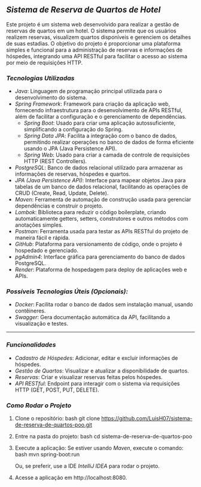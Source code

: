 ## *Sistema de Reserva de Quartos de Hotel*

Este projeto é um sistema web desenvolvido para realizar a gestão de reservas de quartos em um hotel. O sistema permite que os usuários realizem reservas, visualizem quartos disponíveis e gerenciem os detalhes de suas estadias. O objetivo do projeto é proporcionar uma plataforma simples e funcional para a administração de reservas e informações de hóspedes, integrando uma API RESTful para facilitar o acesso ao sistema por meio de requisições HTTP.

### *Tecnologias Utilizadas*

- *Java*: Linguagem de programação principal utilizada para o desenvolvimento do sistema.
- *Spring Framework*: Framework para criação da aplicação web, fornecendo infraestrutura para o desenvolvimento de APIs RESTful, além de facilitar a configuração e o gerenciamento de dependências.
  - *Spring Boot*: Usado para criar uma aplicação autossuficiente, simplificando a configuração do Spring.
  - *Spring Data JPA*: Facilita a integração com o banco de dados, permitindo realizar operações no banco de dados de forma eficiente usando o JPA (Java Persistence API).
  - *Spring Web*: Usado para criar a camada de controle de requisições HTTP (REST Controllers).
- *PostgreSQL*: Banco de dados relacional utilizado para armazenar as informações de reservas, hóspedes e quartos.
- *JPA (Java Persistence API)*: Interface para mapear objetos Java para tabelas de um banco de dados relacional, facilitando as operações de CRUD (Create, Read, Update, Delete).
- *Maven*: Ferramenta de automação de construção usada para gerenciar dependências e construir o projeto.
- *Lombok*: Biblioteca para reduzir o código boilerplate, criando automaticamente getters, setters, construtores e outros métodos com anotações simples.
- *Postman*: Ferramenta usada para testar as APIs RESTful do projeto de maneira fácil e rápida.
- *GitHub*: Plataforma para versionamento de código, onde o projeto é hospedado e gerenciado.
- *pgAdmin4*: Interface gráfica para gerenciamento do banco de dados PostgreSQL.
- *Render*: Plataforma de hospedagem para deploy de aplicações web e APIs.

### *Possíveis Tecnologias Úteis (Opcionais):*
- *Docker*: Facilita rodar o banco de dados sem instalação manual, usando contêineres.
- *Swagger*: Gera documentação automática da API, facilitando a visualização e testes.


---

### *Funcionalidades*

- *Cadastro de Hóspedes*: Adicionar, editar e excluir informações de hóspedes.
- *Gestão de Quartos*: Visualizar e atualizar a disponibilidade de quartos.
- *Reservas*: Criar e visualizar reservas feitas pelos hóspedes.
- *API RESTful*: Endpoint para interagir com o sistema via requisições HTTP (GET, POST, PUT, DELETE).
  
### *Como Rodar o Projeto*

1. Clone o repositório:
   bash
   git clone https://github.com/LuisH07/sistema-de-reserva-de-quartos-poo.git
   

2. Entre na pasta do projeto:
   bash
   cd sistema-de-reserva-de-quartos-poo
   

3. Execute a aplicação:
   Se estiver usando *Maven*, execute o comando:
   bash
   mvn spring-boot:run
   
   Ou, se preferir, use a IDE *IntelliJ IDEA* para rodar o projeto.

4. Acesse a aplicação em http://localhost:8080.
